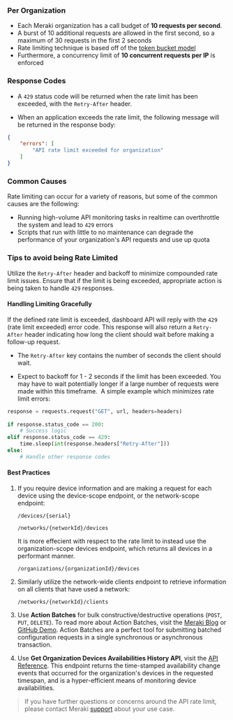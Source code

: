 ### Per Organization

* Each Meraki organization has a call budget of **10 requests per second**.
* A burst of 10 additional requests are allowed in the first second, so a maximum of 30 requests in the first 2 seconds
* Rate limiting technique is based off of the [token bucket model](https://en.wikipedia.org/wiki/Token_bucket)
* Furthermore, a concurrency limit of **10 concurrent requests per IP** is enforced

### Response Codes

* A `429` status code will be returned when the rate limit has been exceeded, with the `Retry-After` header.

* When an application exceeds the rate limit, the following message will be returned in the response body:

```JSON
{
    "errors": [
        "API rate limit exceeded for organization"
    ]
}
```

### Common Causes

Rate limiting can occur for a variety of reasons, but some of the common causes are the following:

* Running high-volume API monitoring tasks in realtime can overthrottle the system and lead to `429` errors
* Scripts that run with little to no maintenance can degrade the performance of your organization's API requests and use up quota

### Tips to avoid being Rate Limited

Utilize the `Retry-After` header and backoff to minimize compounded rate limit issues. Ensure that if the limit is being exceeded, appropriate action is being taken to handle `429` responses.

#### Handling Limiting Gracefully

If the defined rate limit is exceeded, dashboard API will reply with the `429` (rate limit exceeded) error code. This response will also return a `Retry-After` header indicating how long the client should wait before making a follow-up request.

* The `Retry-After` key contains the number of seconds the client should wait.

* Expect to backoff for 1 - 2 seconds if the limit has been exceeded. You may have to wait potentially longer if a large number of requests were made within this timeframe.
​
A simple example which minimizes rate limit errors:

```Python
response = requests.request("GET", url, headers=headers)
​
if response.status_code == 200:
    # Success logic
elif response.status_code == 429:
    time.sleep(int(response.headers["Retry-After"]))
else:
    # Handle other response codes
```

#### Best Practices

1. If you require device information and are making a request for each device using the device-scope endpoint, or the network-scope endpoint:

    ``/devices/{serial}``

    ``/networks/{networkId}/devices``

    It is more effecient with respect to the rate limit to instead use the organization-scope devices endpoint, which returns all devices in a performant manner.

    ``/organizations/{organizationId}/devices``

2. Similarly utilize the network-wide clients endpoint to retrieve information on all clients that have used a network:

    ``/networks/{networkId}/clients``

3. Use **Action Batches** for bulk constructive/destructive operations (``POST``, ``PUT``, ``DELETE``). To read more about Action Batches, visit the [Meraki Blog](https://meraki.cisco.com/blog/2019/06/action-batches-a-recipe-for-success/) or [GitHub Demo](https://developer.cisco.com/codeexchange/github/repo/shiyuechengineer/action-batches/). Action Batches are a perfect tool for submitting batched configuration requests in a single synchronous or asynchronous transaction.

4. Use **Get Organization Devices Availabilities History API**, visit the [API Reference](https://developer.cisco.com/meraki/api-v1/get-organization-devices-availabilities-history/). This endpoint returns the time-stamped availability change events that occurred for the organization's devices in the requested timespan, and is a hyper-efficient means of monitoring device availabilities.

> If you have further questions or concerns around the API rate limit, please contact Meraki [support](mailto:support@meraki.com) about your use case.
